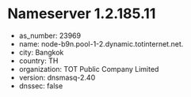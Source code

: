 # Nameserver 1.2.185.11

* as_number: 23969
* name: node-b9n.pool-1-2.dynamic.totinternet.net.
* city: Bangkok
* country: TH
* organization: TOT Public Company Limited
* version: dnsmasq-2.40
* dnssec: false
